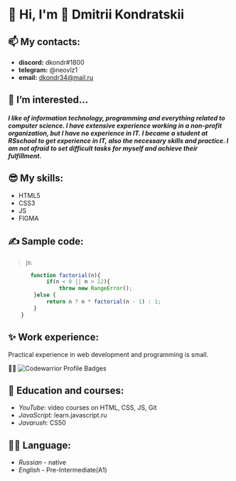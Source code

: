 # 👋 Hi, I'm 🧑 Dmitrii Kondratskii 

## **📫 My contacts:** 

  + **discord:**     dkondr#1800
  + **telegram:**    @neovlz1
  + **email:**       dkondr34@mail.ru


## **👀 I’m interested...**
#####   I like of information technology, programming and everything related to computer science. I have extensive experience working in a non-profit organization, but I have no experience in IT. I became a student at RSschool to get experience in IT, also the necessary skills and practice. I am not afraid to set difficult tasks for myself and achieve their fulfillment.

## **😎 My skills:** 
        
+ HTML5
+ CSS3  
+ JS
+ FIGMA 

 ## **✍ Sample code:**
   >  js: 
```javascript
       function factorial(n){ 
            if(n < 0 || n > 12){
                throw new RangeError();
        }else {
            return n ? n * factorial(n - 1) : 1;
        }
    }   
```

## **✨ Work experience:**
Practical experience in web development and programming is small.

🧘‍♂️ ![Codewarrior Profile Badges](https://www.codewars.com/users/dkondr/badges/small)

## **🌱 Education and courses:**
* *YouTube:* video courses on HTML, CSS, JS, Git
* *JavaScript:* learn.javascript.ru
* *Javarush:* CS50

## **💂‍♂️ Language:**
* *Russian* - native 
* *English* - Pre-Intermediate(A1)